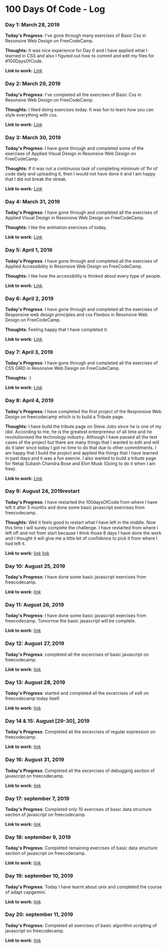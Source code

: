 # 100 Days Of Code - Log

### Day 1: March 28, 2019

**Today's Progress**: I've gone through many exercises of Basic Css in Resonsive Web Design on FreeCodeCamp.

**Thoughts:** It was nice experience for Day 0 and I have applied what I learned in CSS and also I figured out how to commit and edit my files for #100DaysOfCode.

**Link to work:** [Link](https://github.com/rishav10/100-days-of-code/blob/master/my_progress/Day%200)


### Day 2: March 29, 2019

**Today's Progress**: I've completed all the exercises of Basic Css in Resonsive Web Design on FreeCodeCamp.

**Thoughts:**  I liked doing exercises today. It was fun to learn how you can style everything with css.

**Link to work:** [Link](https://github.com/rishav10/100-days-of-code/blob/master/my_progress/Day1)


### Day 3: March 30, 2019

**Today's Progress**: I have gone through and completed some of the exercises of Applied Visual Design in Resonsive Web Design on FreeCodeCamp.

**Thoughts:** If it was not  a continuous task of completing minimum of 1hr of code daily and uploading it, then I would not have done it and I am happy that I did not break the streak.

**Link to work:** [Link](https://github.com/rishav10/100-days-of-code/blob/master/my_progress/Day%202)


### Day 4: March 31, 2019

**Today's Progress**: I have gone through and completed all the exercises of Applied Visual Design in Resonsive Web Design on FreeCodeCamp.

**Thoughts:** I like the animation exercises of today.

**Link to work:** [Link](https://github.com/rishav10/100-days-of-code/blob/master/my_progress/Day%203)




### Day 5: April 1, 2019

**Today's Progress**: I have gone through and completed all the exercises of Applied Accessibility in Resonsive Web Design on FreeCodeCamp.

**Thoughts:** I like how the accessibility is thinked about every type of people.

**Link to work:** [Link](https://github.com/rishav10/100-days-of-code/blob/master/my_progress/Day%204)




### Day 6: April 2, 2019

**Today's Progress**: I have gone through and completed all the exercises of Responsive web design principles and css Flexbox in Resonsive Web Design on FreeCodeCamp.

**Thoughts:** Feeling happy that I have completed it.

**Link to work:** [Link](https://github.com/rishav10/100-days-of-code/blob/master/my_progress/Day%205)



### Day 7: April 3, 2019

**Today's Progress**: I have gone through and completed all the exercises of CSS GRID in Resonsive Web Design on FreeCodeCamp.

**Thoughts:** :)

**Link to work:** [Link](https://github.com/rishav10/100-days-of-code/blob/master/my_progress/Day%206)



### Day 8: April 4, 2019

**Today's Progress**: I have completed the first project of the Responsive Web Design on freecodecamp which is to build a Tribute page. 

**Thoughts:** I have build the tribute page on Steve Jobs since he is one of my idol. According to me, he is the greatest enterpreneur of all time and he revolutionised the technology industry. Although I have passed all the test cases of the project but there are many things that I wanted to edit and will do it later since today I got no time to do that due to other commitments. I am happy that I build the project and applied the things that I have learned in past days and it was a fun exercie. I also wanted to build a tribute page for Netaji Subash Chandra Bose and Elon Musk (Going to do it when I am free).

**Link to work:** [Link](https://codepen.io/rishav22/full/LvGvRG)


### Day 9: August 24, 2019restart
**Today's Progress**: I have restarted the 100daysOfCode from where I have left it after 5 months and done some basic javascript exercises from freecodecamp.

**Thoughts:** Well it feels good to restart what I have left in the middle. Now this time I will surely complete the challenge. I have
restarted from where I left off and not from start because I think those 8 days I have done the work and I thought it will give me a little bit of confidence to pick it from where I had left it.

**Link to work:** [link](https://github.com/rishav10/100-days-of-code/blob/master/my_progress/Day%208)
                  [link](https://github.com/rishav10/javascript_freecodecamp)


### Day 10: August 25, 2019
**Today's Progress**: I have done some basic javascript exercises from freecodecamp.

**Link to work:** [link](https://github.com/rishav10/100-days-of-code/blob/master/my_progress/Day%209)


### Day 11: August 26, 2019
**Today's Progress**: I have done some basic javascript exercises from freecodecamp. Tomorrow the basic javascript will be complete.

**Link to work:** [link](https://github.com/rishav10/100-days-of-code/blob/master/my_progress/Day%2010)



### Day 12: August 27, 2019
**Today's Progress**: completed all the excercises of basic javascript on freecodecamp.

**Link to work:** [link](https://github.com/rishav10/100-days-of-code/blob/master/my_progress/Day_11)




### Day 13: August 28, 2019
**Today's Progress**: started and completed all the excercises of es6 on freecodecamp today itself.

**Link to work:** [link](https://github.com/rishav10/100-days-of-code/blob/master/my_progress/Day_12)



### Day 14 & 15: August [29-30], 2019
**Today's Progress**: Completed all the excercises of regular expression on freecodecamp.

**Link to work:** [link](https://github.com/rishav10/100-days-of-code/blob/master/my_progress/Day_13%26Day_14)





### Day 16: August 31, 2019
**Today's Progress**: Completed all the excercises of debugging section of javascript on freecodecamp.

**Link to work:** [link](https://github.com/rishav10/100-days-of-code/blob/master/my_progress/Day_15)



### Day 17: september 7, 2019
**Today's Progress**: Completed only 10 exercises of basic data structure section of javascript on freecodecamp.

**Link to work:** [link](https://github.com/rishav10/100-days-of-code/blob/master/my_progress/Day_16)



### Day 18: september 9, 2019
**Today's Progress**: Completed remaining exercises of basic data structure section of javascript on freecodecamp.

**Link to work:** [link](https://github.com/rishav10/100-days-of-code/blob/master/my_progress/Day_17)



### Day 19: september 10, 2019
**Today's Progress**: Today I have learnt about unix and completed the course of adapt capgemini.

**Link to work:** [link](https://github.com/rishav10/100-days-of-code/blob/master/my_progress/Day_18)


### Day 20: september 11, 2019
**Today's Progress**: Completed all exercises of basic algorithm scripting of javascript on freecodecamp.

**Link to work:** [link](https://github.com/rishav10/100-days-of-code/blob/master/my_progress/Day_19)

